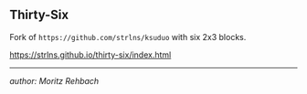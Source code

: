 ## Thirty-Six

Fork of `https://github.com/strlns/ksuduo` with six 2x3 blocks.

https://strlns.github.io/thirty-six/index.html

---

_author: Moritz Rehbach_
